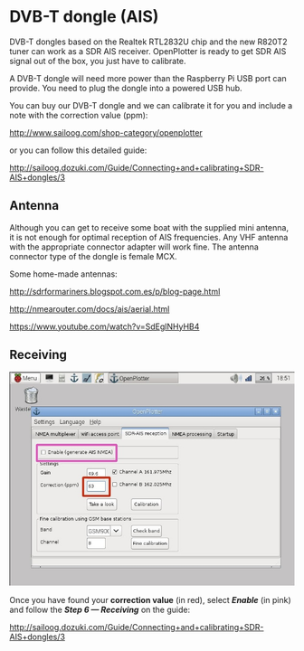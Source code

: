 
# DVB-T dongle (AIS)


DVB-T dongles based on the Realtek RTL2832U chip and the new R820T2 tuner can work as a SDR AIS receiver. OpenPlotter is ready to get SDR AIS signal out of the box, you just have to calibrate.

A DVB-T dongle will need more power than the Raspberry Pi USB port can provide. You need to plug the dongle into a powered USB hub.

You can buy our DVB-T dongle and we can calibrate it for you and include a note with the correction value (ppm):

http://www.sailoog.com/shop-category/openplotter

or you can follow this detailed guide:

http://sailoog.dozuki.com/Guide/Connecting+and+calibrating+SDR-AIS+dongles/3


## Antenna

Although you can get to receive some boat with the supplied mini antenna, it is not enough for optimal reception of AIS frequencies. Any VHF antenna with the appropriate connector adapter will work fine. The antenna connector type of the dongle is female MCX.

Some home-made antennas:

http://sdrformariners.blogspot.com.es/p/blog-page.html

http://nmearouter.com/docs/ais/aerial.html

https://www.youtube.com/watch?v=SdEglNHyHB4

## Receiving

![](oAZMZrFX1FF3XQwG.jpeg)

Once you have found your **correction value** (in red), select ***Enable*** (in pink) and follow the ***Step 6 — Receiving*** on the guide:

http://sailoog.dozuki.com/Guide/Connecting+and+calibrating+SDR-AIS+dongles/3
